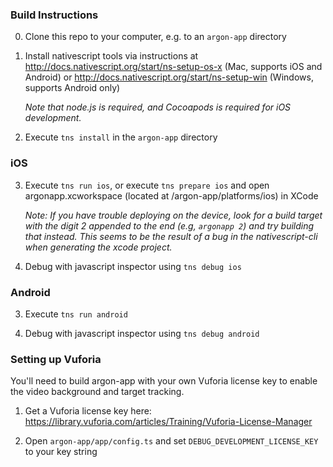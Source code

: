 
### Build Instructions

0. Clone this repo to your computer, e.g. to an `argon-app` directory

1. Install nativescript tools via instructions at 
http://docs.nativescript.org/start/ns-setup-os-x (Mac, supports iOS and Android)
or
http://docs.nativescript.org/start/ns-setup-win (Windows, supports Android only)

   *Note that node.js is required, and Cocoapods is required for iOS development.*

2. Execute `tns install` in the `argon-app` directory

### iOS

3. Execute `tns run ios`, or execute `tns prepare ios` and open argonapp.xcworkspace (located at /argon-app/platforms/ios) in XCode

    *Note: If you have trouble deploying on the device, 
    look for a build target with the digit 2 appended to the 
    end (e.g, `argonapp 2`) and try building that instead. This seems to 
    be the result of a bug in the nativescript-cli when generating 
    the xcode project.* 

4. Debug with javascript inspector using `tns debug ios`

### Android

3. Execute `tns run android`

4. Debug with javascript inspector using `tns debug android`

### Setting up Vuforia

You'll need to build argon-app with your own Vuforia license key to enable the video background and target tracking.

1) Get a Vuforia license key here: https://library.vuforia.com/articles/Training/Vuforia-License-Manager

2) Open `argon-app/app/config.ts` and set `DEBUG_DEVELOPMENT_LICENSE_KEY` to your key string
